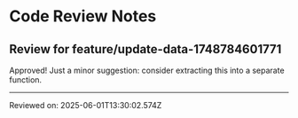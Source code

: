 # Code Review Notes

## Review for feature/update-data-1748784601771

Approved! Just a minor suggestion: consider extracting this into a separate function.

---
Reviewed on: 2025-06-01T13:30:02.574Z